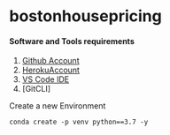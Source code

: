 # bostonhousepricing

#### Software and Tools requirements 

1. [Github Account](https://github.com)
2. [HerokuAccount](https://heroku.com)
3. [VS Code IDE](https://code.visualstudio.com/)
4. [GitCLI]

Create a new Environment 

``` 
conda create -p venv python==3.7 -y
```